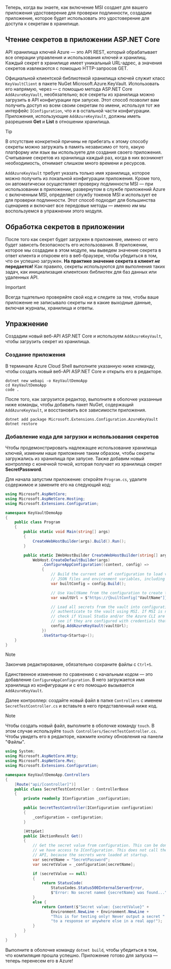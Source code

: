 Теперь, когда вы знаете, как включение MSI создает для вашего приложения удостоверение для проверки подлинности, создадим приложение, которое будет использовать это удостоверение для доступа к секретам в хранилище.

## <a name="reading-secrets-in-an-aspnet-core-app"></a>Чтение секретов в приложении ASP.NET Core

API хранилища ключей Azure — это API REST, который обрабатывает все операции управления и использования ключей и хранилищ. Каждый секрет в хранилище имеет уникальный URL-адрес, а значения секретов извлекаются с помощью HTTP-запросов GET.

Официальной клиентской библиотекой хранилища ключей служит класс `KeyVaultClient` в пакете NuGet Microsoft.Azure.KeyVault. Использовать его напрямую, через &mdash; с помощью метода ASP.NET Core `AddAzureKeyVault`, необязательно; все секреты из хранилища можно загрузить в API конфигурации при запуске. Этот способ позволит вам получить доступ ко всем своим секретам по имени, используя тот же интерфейс `IConfiguration`, что и в остальной части конфигурации. Приложения, использующие `AddAzureKeyVault`, должны иметь разрешения **Get** и **List** в отношении хранилища.

> [!TIP]
> В отсутствие конкретной причины не прибегать к этому способу секреты можно загружать в память независимо от того, какую платформу или язык вы используете для создания своего приложения. Считывание секретов из хранилища каждый раз, когда в них возникнет необходимость, отнимает слишком много времени и ресурсов.

`AddAzureKeyVault` требует указать только имя хранилища, которое можно получить из локальной конфигурации приложения. Кроме того, он автоматически осуществляет проверку подлинности MSI &mdash; при использовании в приложении, развернутом в службе приложений Azure с включенным MSI, определяет службу токенов MSI и использует ее для проверки подлинности. Этот способ подходит для большинства сценариев и включает все передовые методы — именно им мы воспользуемся в упражнении этого модуля.

## <a name="handling-secrets-in-an-app"></a>Обработка секретов в приложении

После того как секрет будет загружен в приложение, именно от него будет зависеть безопасность его использования. В приложении, которое мы создадим в этом модуле, мы выведем значение секрета в ответ клиента и откроем его в веб-браузере, чтобы убедиться в том, что он успешно загружен. **На практике значение секрета в клиент *не* передается!** Как правило, секреты используются для выполнения таких задач, как инициализация клиентских библиотек для баз данных или удаленных API.

> [!IMPORTANT]
> Всегда тщательно проверяйте свой код и следите за тем, чтобы ваше приложение не записывало секреты ни в какие выходные данные, включая журналы, хранилища и ответы.

## <a name="exercise"></a>Упражнение

Создадим новый веб-API ASP.NET Core и используем `AddAzureKeyVault`, чтобы загрузить секрет из хранилища.

### <a name="create-the-app"></a>Создание приложения

В терминале Azure Cloud Shell выполните указанную ниже команду, чтобы создать новый веб-API ASP.NET Core и открыть его в редакторе.

```console
dotnet new webapi -o KeyVaultDemoApp
cd KeyVaultDemoApp
code .
```

После того, как загрузится редактор, выполните в оболочке указанные ниже команды, чтобы добавить пакет NuGet, содержащий `AddAzureKeyVault`, и восстановить все зависимости приложения.

```console
dotnet add package Microsoft.Extensions.Configuration.AzureKeyVault
dotnet restore
```

### <a name="add-code-to-load-and-use-secrets"></a>Добавление кода для загрузки и использования секретов

Чтобы продемонстрировать надлежащее использование хранилища ключей, изменим наше приложение таким образом, чтобы секреты загружались из хранилища при запуске. Также добавим новый контроллер с конечной точкой, которая получает из хранилища секрет **SecretPassword**.

Для начала запустим приложение: откройте `Program.cs`, удалите содержимое и замените его на следующий код:

```csharp
using Microsoft.AspNetCore;
using Microsoft.AspNetCore.Hosting;
using Microsoft.Extensions.Configuration;

namespace KeyVaultDemoApp
{
    public class Program
    {
        public static void Main(string[] args)
        {
            CreateWebHostBuilder(args).Build().Run();
        }

        public static IWebHostBuilder CreateWebHostBuilder(string[] args) =>
            WebHost.CreateDefaultBuilder(args)
                .ConfigureAppConfiguration((context, config) =>
                {
                    // Build the current set of configuration to load values from
                    // JSON files and environment variables, including VaultName.
                    var builtConfig = config.Build();

                    // Use VaultName from the configuration to create the full vault URL.
                    var vaultUrl = $"https://{builtConfig["VaultName"]}.vault.azure.net/";

                    // Load all secrets from the vault into configuration. This will automatically
                    // authenticate to the vault using MSI. If MSI is not available, it will
                    // check if Visual Studio and/or the Azure CLI are installed locally and
                    // see if they are configured with credentials that can access the vault.
                    config.AddAzureKeyVault(vaultUrl);
                })
                .UseStartup<Startup>();
    }
}
```

> [!NOTE]
> Закончив редактирование, обязательно сохраните файлы с `Ctrl+S`.

Единственное изменение по сравнению с начальным кодом — это добавление `ConfigureAppConfiguration`. В него загружается имя хранилища из конфигурации и с его помощью вызывается `AddAzureKeyVault`.

Далее контроллер: создайте новый файл в папке `Controllers` с именем `SecretTestController.cs` и вставьте в него представленный ниже код.

> [!NOTE]
> Чтобы создать новый файл, выполните в оболочке команду `touch`. В этом случае используйте `touch Controllers/SecretTestController.cs`. Чтобы увидеть его в редакторе, нажмите кнопку обновления на панели "Файлы".

```csharp
using System;
using Microsoft.AspNetCore.Http;
using Microsoft.AspNetCore.Mvc;
using Microsoft.Extensions.Configuration;

namespace KeyVaultDemoApp.Controllers
{
    [Route("api/[controller]")]
    public class SecretTestController : ControllerBase
    {
        private readonly IConfiguration _configuration;

        public SecretTestController(IConfiguration configuration)
        {
            _configuration = configuration;
        }

        [HttpGet]
        public IActionResult Get()
        {
            // Get the secret value from configuration. This can be done anywhere
            // we have access to IConfiguration. This does not call the Key Vault
            // API, because the secrets were loaded at startup.
            var secretName = "SecretPassword";
            var secretValue = _configuration[secretName];

            if (secretValue == null)
            {
                return StatusCode(
                    StatusCodes.Status500InternalServerError,
                    $"Error: No secret named {secretName} was found...");
            }
            else {
                return Content($"Secret value: {secretValue}" +
                    Environment.NewLine + Environment.NewLine +
                    "This is for testing only! Never output a secret " +
                    "to a response or anywhere else in a real app!");
            }
        }
    }
}
```

Выполните в оболочке команду `dotnet build`, чтобы убедиться в том, что компиляция прошла успешно. Приложение готово для запуска &mdash; теперь перенесем его в Azure!